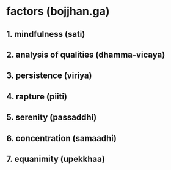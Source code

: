 # factors (bojjhan.ga)

## 1. mindfulness (sati)

## 2. analysis of qualities (dhamma-vicaya)

## 3. persistence (viriya)

## 4. rapture (piiti)

## 5. serenity (passaddhi)

## 6. concentration (samaadhi)

## 7. equanimity (upekkhaa)
